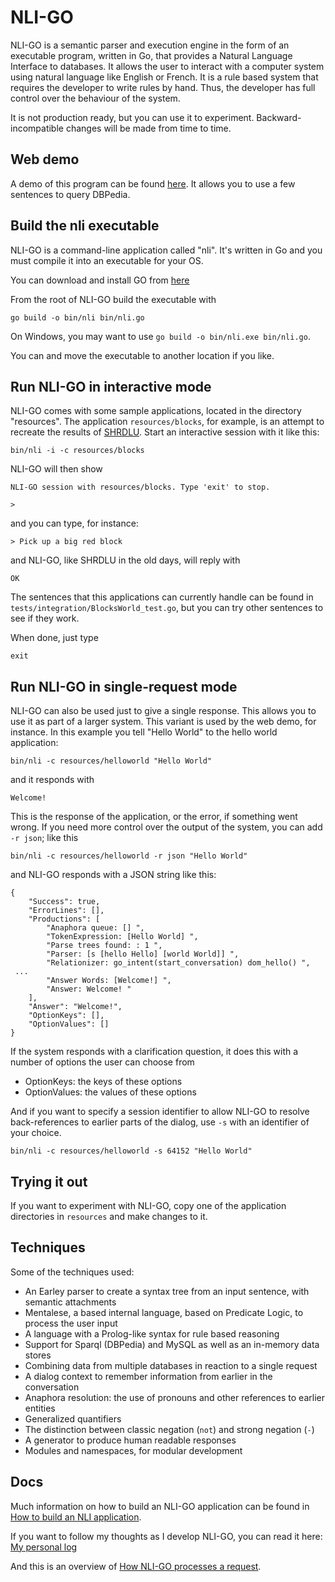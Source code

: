 # NLI-GO

NLI-GO is a semantic parser and execution engine in the form of an executable program, written in Go, that provides a Natural Language Interface to databases. It allows the user to interact with a computer system using natural language like English or French. It is a rule based system that requires the developer to write rules by hand. Thus, the developer has full control over the behaviour of the system. 

It is not production ready, but you can use it to experiment. Backward-incompatible changes will be made from time to time.

## Web demo

A demo of this program can be found [here](http://patrickvanbergen.com/dbpedia/app/). It allows you to use a few sentences to query DBPedia. 

## Build the nli executable

NLI-GO is a command-line application called "nli". It's written in Go and you must compile it into an executable for your OS.

You can download and install GO from [here](https://golang.org/dl/)

From the root of NLI-GO build the executable with

    go build -o bin/nli bin/nli.go
    
On Windows, you may want to use `go build -o bin/nli.exe bin/nli.go`.

You can and move the executable to another location if you like.    

## Run NLI-GO in interactive mode

NLI-GO comes with some sample applications, located in the directory "resources". The application `resources/blocks`, for example, is an attempt to recreate the results of [SHRDLU](https://en.wikipedia.org/wiki/SHRDLU). Start an interactive session with it like this:

    bin/nli -i -c resources/blocks   
    
NLI-GO will then show

    NLI-GO session with resources/blocks. Type 'exit' to stop.
    
    > 

and you can type, for instance:

    > Pick up a big red block
    
and NLI-GO, like SHRDLU in the old days, will reply with

    OK
    
The sentences that this applications can currently handle can be found in `tests/integration/BlocksWorld_test.go`, but you can try other sentences to see if they work.           

When done, just type

    exit 

## Run NLI-GO in single-request mode

NLI-GO can also be used just to give a single response. This allows you to use it as part of a larger system. This variant is used by the web demo, for instance. In this example you tell "Hello World" to the hello world application:

    bin/nli -c resources/helloworld "Hello World"    

and it responds with

    Welcome!

This is the response of the application, or the error, if something went wrong. If you need more control over the output of the system, you can add `-r json`; like this

    bin/nli -c resources/helloworld -r json "Hello World"    
  
and NLI-GO responds with a JSON string like this:

    {
        "Success": true,
        "ErrorLines": [],
        "Productions": [
            "Anaphora queue: [] ",
            "TokenExpression: [Hello World] ",
            "Parse trees found: : 1 ",
            "Parser: [s [hello Hello] [world World]] ",
            "Relationizer: go_intent(start_conversation) dom_hello() ",
     ...
            "Answer Words: [Welcome!] ",
            "Answer: Welcome! "
        ],
        "Answer": "Welcome!",
        "OptionKeys": [],
        "OptionValues": []
    }
    
If the system responds with a clarification question, it does this with a number of options the user can choose from

* OptionKeys: the keys of these options
* OptionValues: the values of these options

And if you want to specify a session identifier to allow NLI-GO to resolve back-references to earlier parts of the dialog, use `-s` with an identifier of your choice.     

    bin/nli -c resources/helloworld -s 64152 "Hello World"    
    
## Trying it out

If you want to experiment with NLI-GO, copy one of the application directories in `resources` and make changes to it.

## Techniques

Some of the techniques used:

* An Earley parser to create a syntax tree from an input sentence, with semantic attachments
* Mentalese, a based internal language, based on Predicate Logic, to process the user input
* A language with a Prolog-like syntax for rule based reasoning
* Support for Sparql (DBPedia) and MySQL as well as an in-memory data stores
* Combining data from multiple databases in reaction to a single request
* A dialog context to remember information from earlier in the conversation
* Anaphora resolution: the use of pronouns and other references to earlier entities
* Generalized quantifiers
* The distinction between classic negation (`not`) and strong negation (`-`)
* A generator to produce human readable responses
* Modules and namespaces, for modular development

## Docs

Much information on how to build an NLI-GO application can be found in [How to build an NLI application](doc/manual/knowledge-engineer/index.md).

If you want to follow my thoughts as I develop NLI-GO, you can read it here: [My personal log](doc/remarks.md)

And this is an overview of [How NLI-GO processes a request](doc/manual/system-developer/processing.md).
